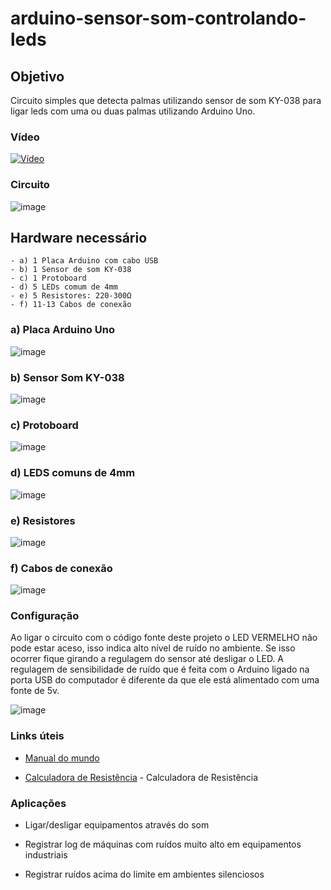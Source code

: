 # arduino-sensor-som-controlando-leds

## Objetivo

Circuito simples que detecta palmas utilizando sensor de som KY-038 para ligar leds com uma ou duas palmas utilizando Arduino Uno.

### Vídeo

[![Vídeo](https://user-images.githubusercontent.com/22710963/76327558-ec8f0a80-62c8-11ea-98f4-5571d3f16968.png)](hhttps://youtu.be/XSjgPrTVyCI)

### Circuito
  
![image](https://user-images.githubusercontent.com/22710963/76347840-068b1600-62e6-11ea-89e8-b38b4bbaeca4.png)

## Hardware necessário

```
- a) 1 Placa Arduino com cabo USB
- b) 1 Sensor de som KY-038
- c) 1 Protoboard
- d) 5 LEDs comum de 4mm
- e) 5 Resistores: 220-300Ω
- f) 11-13 Cabos de conexão
```

### a) Placa Arduino Uno

![image](https://user-images.githubusercontent.com/22710963/77551422-16cbf500-6e91-11ea-850d-7e3989c9f1f2.png)

### b) Sensor Som KY-038

![image](https://user-images.githubusercontent.com/22710963/77604369-14998300-6ef1-11ea-977d-2bbdb8241a28.png)

### c) Protoboard

![image](https://user-images.githubusercontent.com/22710963/77499362-a8574a80-6e30-11ea-9744-a15c3206fd50.png)

### d) LEDS comuns de 4mm

![image](https://user-images.githubusercontent.com/22710963/77499523-14d24980-6e31-11ea-9ee1-2f44635a20be.png)

### e) Resistores

![image](https://user-images.githubusercontent.com/22710963/76045740-c0783000-5f3c-11ea-9188-3b239840fbda.png)

### f) Cabos de conexão

![image](https://user-images.githubusercontent.com/22710963/77499606-5662f480-6e31-11ea-96fd-9e268dceb50f.png)

### Configuração

Ao ligar o circuito com o código fonte deste projeto o LED VERMELHO não pode estar aceso, isso indica alto nível de ruído no ambiente. Se isso ocorrer fique girando a regulagem do sensor até desligar o LED. A regulagem de sensibilidade de ruído que é feita com o Arduino ligado na porta USB do computador é diferente da que ele está alimentado com uma fonte de 5v.
  
![image](https://user-images.githubusercontent.com/22710963/77605498-d2257580-6ef3-11ea-8801-5d045509c80a.png)

### Links úteis

- [Manual do mundo](https://www.youtube.com/watch?v=vEdYjAbzrAE&list=PLYjrJH3e_wDPwKigz0AcIgzk9BF4lqDuy)

- [Calculadora de Resistência](http://resistor.cherryjourney.pt/) - Calculadora de Resistência

### Aplicações

- Ligar/desligar equipamentos através do som

- Registrar log de máquinas com ruídos muito alto em equipamentos industriais

- Registrar ruídos acima do limite em ambientes silenciosos
